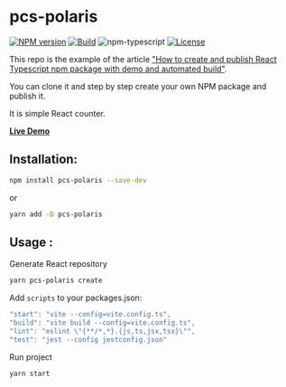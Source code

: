 
# pcs-polaris

[![NPM version][npm-image]][npm-url]
[![Build][github-build]][github-build-url]
![npm-typescript]
[![License][github-license]][github-license-url]

This repo is the example of the article ["How to create and publish React Typescript npm package with demo and automated build"](https://medium.com/@igaponov/how-to-create-and-publish-react-typescript-npm-package-with-demo-and-automated-build-80c40ec28aca).

You can clone it and step by step create your own NPM package and publish it.

It is simple React counter.

[**Live Demo**](https://khanhnqnd.github.io/pcs-polaris/)

## Installation:

```bash
npm install pcs-polaris --save-dev
```

or

```bash
yarn add -D pcs-polaris
```

## Usage :

Generate React repository
```bash
yarn pcs-polaris create
```

Add `scripts` to your packages.json:

```js
"start": "vite --config=vite.config.ts",
"build": "vite build --config=vite.config.ts",
"lint": "eslint \"{**/*,*}.{js,ts,jsx,tsx}\"",
"test": "jest --config jestconfig.json"

```

Run project
```bash
yarn start
```

[npm-url]: https://www.npmjs.com/package/pcs-polaris
[npm-image]: https://img.shields.io/npm/v/pcs-polaris
[github-license]: https://img.shields.io/github/license/khanhnqnd/pcs-polaris
[github-license-url]: https://github.com/khanhnqnd/pcs-polaris/blob/main/LICENSE
[github-build]: https://github.com/khanhnqnd/pcs-polaris/actions/workflows/publish.yml/badge.svg
[github-build-url]: https://github.com/khanhnqnd/pcs-polaris/actions/workflows/publish.yml
[npm-typescript]: https://img.shields.io/npm/types/pcs-polaris
